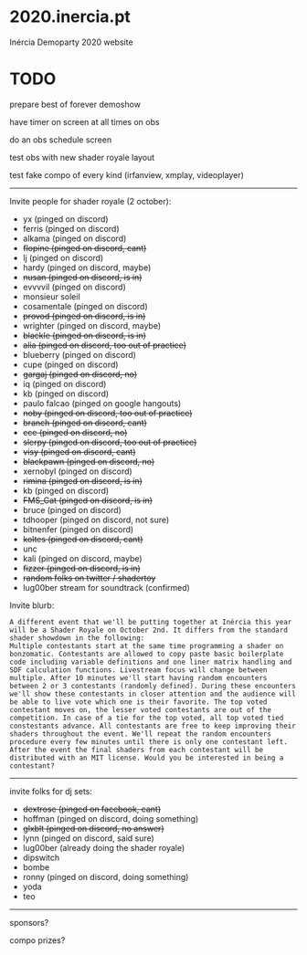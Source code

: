 # 2020.inercia.pt
Inércia Demoparty 2020 website

# TODO

prepare best of forever demoshow

have timer on screen at all times on obs

do an obs schedule screen

test obs with new shader royale layout

test fake compo of every kind (irfanview, xmplay, videoplayer)

---

Invite people for shader royale (2 october):
* yx (pinged on discord)
* ferris (pinged on discord)
* alkama (pinged on discord)
* ~~flopine (pinged on discord, cant)~~
* lj (pinged on discord)
* hardy (pinged on discord, maybe)
* ~~nusan (pinged on discord, is in)~~
* evvvvil (pinged on discord)
* monsieur soleil
* cosamentale (pinged on discord)
* ~~provod (pinged on discord, is in)~~
* wrighter (pinged on discord, maybe)
* ~~blackle (pinged on discord, is in)~~
* ~~alia (pinged on discord, too out of practice)~~
* blueberry (pinged on discord)
* cupe (pinged on discord)
* ~~gargaj (pinged on discord, no)~~
* iq (pinged on discord)
* kb (pinged on discord)
* paulo falcao (pinged on google hangouts)
* ~~noby (pinged on discord, too out of practice)~~
* ~~branch (pinged on discord, cant)~~
* ~~cce (pinged on discord, no)~~
* ~~slerpy (pinged on discord, too out of practice)~~
* ~~visy (pinged on discord, cant)~~
* ~~blackpawn (pinged on discord, no)~~
* xernobyl (pinged on discord)
* ~~rimina (pinged on discord, is in)~~
* kb (pinged on discord)
* ~~FMS_Cat (pinged on discord, is in)~~
* bruce (pinged on discord)
* tdhooper (pinged on discord, not sure)
* bitnenfer (pinged on discord)
* ~~koltes (pinged on discord, cant)~~
* unc
* kali (pinged on discord, maybe)
* ~~fizzer (pinged on discord, is in)~~
* ~~random folks on twitter / shadertoy~~
* lug00ber stream for soundtrack (confirmed)

Invite blurb:

```
A different event that we'll be putting together at Inércia this year will be a Shader Royale on October 2nd. It differs from the standard shader showdown in the following:
Multiple contestants start at the same time programming a shader on bonzomatic. Contestants are allowed to copy paste basic boilerplate code including variable definitions and one liner matrix handling and SDF calculation functions. Livestream focus will change between multiple. After 10 minutes we'll start having random encounters between 2 or 3 contestants (randomly defined). During these encounters we'll show these contestants in closer attention and the audience will be able to live vote which one is their favorite. The top voted contestant moves on, the lesser voted contestants are out of the competition. In case of a tie for the top voted, all top voted tied constestants advance. All contestants are free to keep improving their shaders throughout the event. We'll repeat the random encounters procedure every few minutes until there is only one contestant left. After the event the final shaders from each contestant will be distributed with an MIT license. Would you be interested in being a contestant?
```

---

invite folks for dj sets:
* ~~dextrose (pinged on facebook, cant)~~
* hoffman (pinged on discord, doing something)
* ~~glxblt (pinged on discord, no answer)~~
* lynn (pinged on discord, said sure)
* lug00ber (already doing the shader royale)
* dipswitch
* bombe
* ronny (pinged on discord, doing something)
* yoda
* teo

---

sponsors?

compo prizes?

